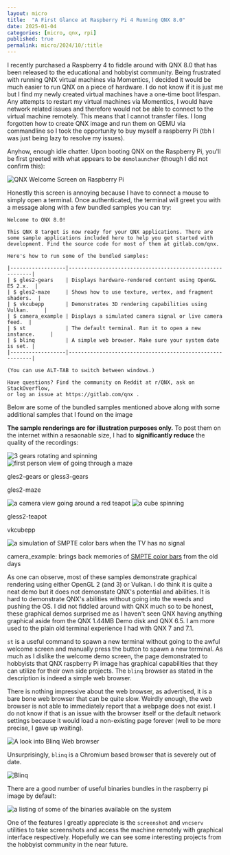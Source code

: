 ```yaml
---
layout: micro
title:  "A First Glance at Raspberry Pi 4 Running QNX 8.0"
date: 2025-01-04
categories: [micro, qnx, rpi]
published: true
permalink: micro/2024/10/:title
---
```


I recently purchased a Raspberry 4 to fiddle around with QNX 8.0 that has been released to the educational and hobbyist community. Being frustrated with 
running QNX virtual machines via Momentics, I decided it would be much easier to run QNX on a piece of hardware. I do not know if it is just me 
but I find my newly created virtual machines have a one-time boot lifespan. Any attempts to restart my virtual machines via Momentics, I would have network 
related issues and therefore would not be able to connect to the virtual machine remotely. This means that I cannot transfer files. I long forgotten how to 
create QNX image and run them on QEMU via commandline so I took the opportunity to buy myself a raspberry Pi (tbh I was just being lazy to resolve my issues).

Anyhow, enough idle chatter. Upon booting QNX on the Raspberry Pi, you'll be first greeted with what appears to be `demolauncher` (though I did not confirm this):

![QNX Welcome Screen on Raspberry Pi]({{site.baseurl}}/assets/micro/qnx-raspberry/qnx-welcome.png)

Honestly this screen is annoying because I have to connect a mouse to simply open a terminal. Once authenticated, the terminal will greet you 
with a message along with a few bundled samples you can try:
```
Welcome to QNX 8.0!

This QNX 8 target is now ready for your QNX applications. There are
some sample applications included here to help you get started with
development. Find the source code for most of them at gitlab.com/qnx.

Here's how to run some of the bundled samples:

|------------------|----------------------------------------------------------|
| $ gles2-gears    | Displays hardware-rendered content using OpenGL ES 2.x.  |
| $ gles2-maze     | Shows how to use texture, vertex, and fragment shaders.  |
| $ vkcubepp       | Demonstrates 3D rendering capabilities using Vulkan.     |
| $ camera_example | Displays a simulated camera signal or live camera feed.  |
| $ st             | The default terminal. Run it to open a new instance.     |
| $ blinq          | A simple web browser. Make sure your system date is set. |
|------------------|----------------------------------------------------------|

(You can use ALT-TAB to switch between windows.)

Have questions? Find the community on Reddit at r/QNX, ask on StackOverflow,
or log an issue at https://gitlab.com/qnx .
```

Below are some of the bundled samples mentioned above along with some additional samples that I found on the image

**The sample renderings are for illustration purposes only.** To post them on the internet within a resaonable size, I had to **significantly reduce** the quality 
of the recordings:

<div class = "dual-image-container">
<img  alt = "3 gears rotating and spinning" src ="{{site.baseurl}}/assets/micro/qnx-raspberry/gles2-gears.gif">
<img alt ="first person view of going through a maze" src = "{{site.baseurl}}/assets/micro/qnx-raspberry/gles2-maze.gif">
<p class = "caption">gles2-gears or gless3-gears</p>
<p class = "caption">gles2-maze</p>
</div>

<div class = "dual-image-container">
<img alt ="a camera view going around a red teapot" src = "{{site.baseurl}}/assets/micro/qnx-raspberry/gles2-teapot.gif">
<img alt ="a cube spinning" src = "{{site.baseurl}}/assets/micro/qnx-raspberry/vkcubepp.gif">
<p class = "caption">gless2-teapot</p>
<p class = "caption">vkcubepp</p>
</div>
<img alt ="a simulation of SMPTE color bars when the TV has no signal" src = "{{site.baseurl}}/assets/micro/qnx-raspberry/camera_example.gif">
<p class = "caption">camera_example: brings back memories of <a href = "https://en.wikipedia.org/wiki/SMPTE_color_bars">SMPTE color bars</a> from the old days</p>

As one can observe, most of these samples demonstrate graphical rendering using either OpenGL 2 (and 3) or Vulkan. I do think it is quite a neat
demo but it does not demonstate QNX's potential and abilities. It is hard to demonstrate QNX's abilities without going into the weeds and pushing the OS. 
I did not fiddled around with QNX much so to be honest, these graphical demos surprised me as I haven't seen QNX having anything graphical aside from the 
QNX 1.44MB Demo disk and QNX 6.5. I am more used to the plain old terminal experience I had with QNX 7 and 7.1.

`st` is a useful command to spawn a new terminal without going to the awful welcome screen and manually press the button to spawn a new terminal. As much as 
I dislike the welcome demo screen, the page demonstrated to hobbyists that QNX raspberry Pi image has graphical capabilities that they can utilize for their own 
side projects. The `blinq` browser as stated in the description is indeed a simple web browser.

There is nothing impressive about the web browser, as advertised, it is a bare bone web browser that can be quite slow. Weirdly enough, the web browser is not able to 
immediately report that a webpage does not exist. I do not know if that is an issue with the browser itself or the default network settings because it would load 
a non-existing page forever (well to be more precise, I gave up waiting).

![A look into Blinq Web browser]({{site.baseurl}}/assets/micro/qnx-raspberry/blinq-1.png)

Unsurprisingly, `blinq` is a Chromium based browser that is severely out of date.

![Blinq ]({{site.baseurl}}/assets/micro/qnx-raspberry/blinq-2.png)

There are a good number of useful binaries bundles in the raspberry pi image by default:

![a listing of some of the binaries available on the system]({{site.baseurl}}/assets/micro/qnx-raspberry/binaries.png)

One of the features I greatly appreciate is the `screenshot` and `vncserv` utilities to take screenshots and access the machine remotely with graphical interface respectively.
Hopefully we can see some interesting projects from the hobbyist community in the near future.
